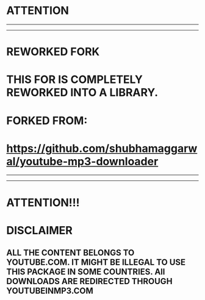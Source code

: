 # ATTENTION
----------------------
----------------------
# REWORKED FORK
# THIS FOR IS COMPLETELY REWORKED INTO A LIBRARY.
# FORKED FROM:
# https://github.com/shubhamaggarwal/youtube-mp3-downloader
----------------------
----------------------
# ATTENTION!!!


# DISCLAIMER
## ALL THE CONTENT BELONGS TO YOUTUBE.COM. IT MIGHT BE ILLEGAL TO USE THIS PACKAGE IN SOME COUNTRIES. All DOWNLOADS ARE REDIRECTED THROUGH YOUTUBEINMP3.COM
